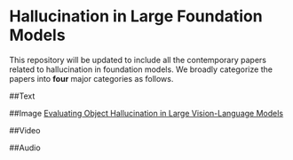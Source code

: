 # Hallucination in Large Foundation Models
This repository will be updated to include all the contemporary papers related to hallucination in foundation models. We broadly categorize the papers into **four** major categories as follows.

##Text



##Image
[Evaluating Object Hallucination in Large Vision-Language Models](https://arxiv.org/pdf/2305.10355.pdf)



##Video



##Audio

